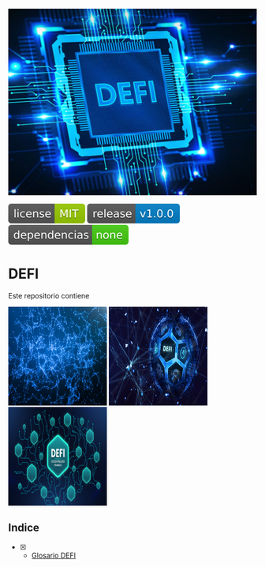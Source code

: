![DEFI](https://github.com/aledc7/defi/blob/main/resources/img/defi4.jpeg?raw=true "https://github.com/aledc7/defi/")

[![License](https://github.com/aledc7/Scrum-Certification/blob/master/recursos/mit-license.svg)]()
[![GitHub release](https://github.com/aledc7/Scrum-Certification/blob/master/recursos/release.svg)]()
[![Dependencies](https://github.com/aledc7/Scrum-Certification/blob/master/recursos/dependencias-none.svg)]()

# DEFI

Este repositorio contiene 

<p float="left">
  <img src="https://github.com/aledc7/defi/blob/main/resources/img/defi2.jpeg" width="200" height="200">  
  <img src="https://github.com/aledc7/defi/blob/main/resources/img/defi3.jpeg" width="200" height="200"> 
  <img src="https://github.com/aledc7/defi/blob/main/resources/img/defi1.jpeg" width="200" height="200"> 
</p>  


## Indice

- [X] - [Glosario DEFI](https://github.com/aledc7/defi/blob/main/md/glosario.md)
  
